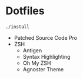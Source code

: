 # Dotfiles

    ./install

+ Patched Source Code Pro
+ ZSH
    + Antigen
    + Syntax Highlighting
    + Oh My ZSH
    + Agnoster Theme